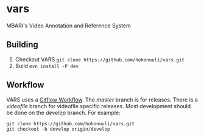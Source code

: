 vars
====

MBARI's Video Annotation and Reference System

## Building

1. Checkout VARS
  `git clone https://github.com/hohonuuli/vars.git`
2. Build
  `mvn install -P dev`

## Workflow

VARS uses a [Gitflow Workflow](https://www.atlassian.com/git/workflows#!workflow-gitflow). The _master_ branch is for releases. There is a _videofile_ branch for videofile specific releases. Most development should be done on the _develop_ branch. For example:

```
git clone https://github.com/hohonuuli/vars.git
git checkout -b develop origin/develop

```

